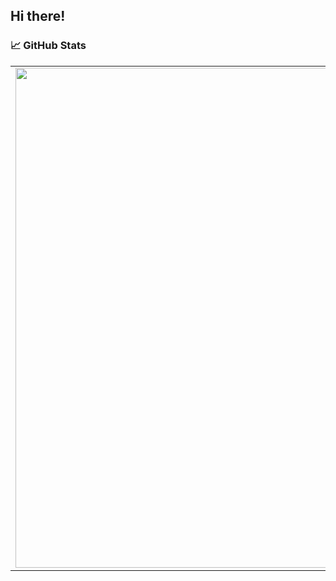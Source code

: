 ## Hi there! 

### 📈 GitHub Stats
<p align="center">
  <table>
  <tr>
      <td><img width="800px" align="center" src="https://github-readme-stats.vercel.app/api?username=konarparti&hide_border=true&count_private=true&include_all_commits=true&layout=compact&show_icons=true&theme=cobalt&icon_color=5194f0&bg_color=0d1117&locale=ru" /></td>  
  </tr>   
</table>
</p>
